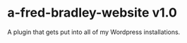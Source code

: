 a-fred-bradley-website v1.0
======================

A plugin that gets put into all of my Wordpress installations.
